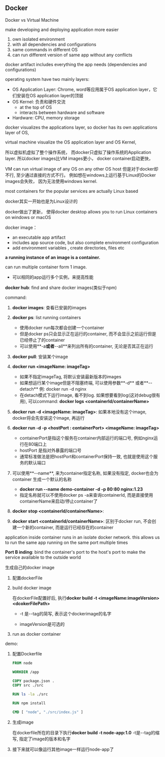 ## Docker



Docker vs Virtual Machine

make developing and deploying application more easier

1. own isolated environment
2. with all dependencies and configurations
3. same commands in different OS
4. can run different version of same app without any conflicts



docker artifact includes everything the app needs (dependencies and configurations)

 

operating system have two mainly layers:

- OS Application Layer: Chrome, word等应用属于OS application layer，它们安装在OS application layer的顶层
- OS Kernel: 负责和硬件交流
  - at the top of OS
  - interacts between hardware and software
- Hardware: CPU, memory storage



docker visualizes the applications layer, so docker has its own applications layer of OS, 

virtual machine visualize the OS application layer and OS Kernel, 

所以虚拟机虚拟了整个操作系统， 而docker只虚拟了操作系统的Application layer. 所以docker images比VM images更小， docker container启动更快， 



VM can run virtual image of any OS on any other OS host
但是对于docker却不行, 至少通过直接的方式不行。 例如想在windows上运行基于Linux的Docker images会失败， 因为无法使用windows kernel. 



most containers for the popular services are actually Linux based

docker其实一开始也是为Linux设计的

docker做出了更新， 使得docker desktop allows you to run Linux containers on windows or macOS



docker image： 

- an executable app artifact
- includes app source code, but also complete environment configuration
- add environment variables , create directories, files etc



**a running instance of an image is a container.**

can run multiple container form 1 image.

- 可以相同的app运行多个实例，来提高性能



**docker hub**: find and share docker images(类似于npm)

command: 

1. **docker images**: 查看已安装的images
2. **docker ps**: list running containers
   - 使用docker run每次都会创建一个container
   - 但是docker ps只会显示正在运行的container, 而不会显示之前运行但是已经停止了的container
   - 可以使用**-a**或者**--all**来列出所有的container, 无论是否其正在运行
3. **docker pull**: 安装某个image
4. **docker run <imageName: imageTag>**
   - 如果不指定imageTag, 将默认安装最新版本的images
   - 如果想运行某个image但是不阻塞终端, 可以使用参数**-d** 或者**--detach** 
     例: docker run -d nginx
   - 在detach模式下运行image, 看不到log. 
     如果想要看到log(这对debug很有用), 可以command: **docker logs \<containerId/containerName>**

5. **docker run -d <imageName: imageTag>**: 如果本地没有这个image, docker将会先安装这个image, 再运行
6. **docker run -d -p \<hostPort : containerPort> <imageName: imageTag>**
   - containerPort是指这个服务在container内部运行的端口号, 例如nginx运行在80端口上
   - hostPort 是指对外暴露的端口号
   - 通常标准做法是把hostPort和containerPort保持一致, 也就是使用这个服务的默认端口
7. 可以使用**--name**, 来为container指定名称, 如果没有指定, docker也会为container 生成一个默认的名称
   - **docker run --name demo-container -d -p 80:80 nginx:1.23**
   - 指定名称就可以不使用docker ps -a来查询containerId, 而是直接使用containerName来启动/停止container了
8. **docker stop \<containerId/containerName>**:
9. **docker start \<containerId/containerName>**: 区别于docker run, 不会创建一个新的container, 而是运行已经存在的container



application inside container runs in an isolate docker network.
this allows us to run the same app running on the same port multiple times



**Port B inding**: bind the container's port to the host's port to make the service available to the outside world



生成自己的docker image

1. 配置dockerFile

2. build docker image

   在dockerFile配置好后, 执行**docker build -t \<imageName:imageVersion> \<dcokerFilePath>**

   - -t 是--tag的简写, 表示这个dockerimage的名字

   - imageVersion是可选的

3. run as docker container







demo: 

1. 配置Dockerfile

   ```dockerfile
   FROM node
   
   WORKDIR /app
   
   COPY package.json .
   COPY src ./src
   
   RUN ls -la ./src
   
   RUN npm install
   
   CMD [ "node", "./src/index.js" ]
   
   ```

2. 生成image

   在dockerfile所在的目录下执行**docker build -t node-app:1.0**
   -t是--tag的缩写, 指定了image的版本和名字

3. 接下来就可以像运行其他image一样运行node-app了




